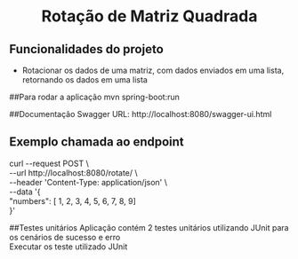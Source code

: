 <h1 align="center"> Rotação de Matriz Quadrada </h1>

## Funcionalidades do projeto
- Rotacionar os dados de uma matriz, com dados enviados em uma lista, retornando os dados em uma lista

##Para rodar a aplicação
mvn spring-boot:run

##Documentação 
Swagger URL: http://localhost:8080/swagger-ui.html  

## Exemplo chamada ao endpoint
curl --request POST \  
  --url http://localhost:8080/rotate/ \  
  --header 'Content-Type: application/json' \  
  --data '{  
	"numbers": [ 1, 2, 3, 4, 5, 6, 7, 8, 9]  
}'  

##Testes unitários
Aplicação contém 2 testes unitários utilizando JUnit para os cenários de sucesso e erro  
Executar os teste utilizado JUnit  